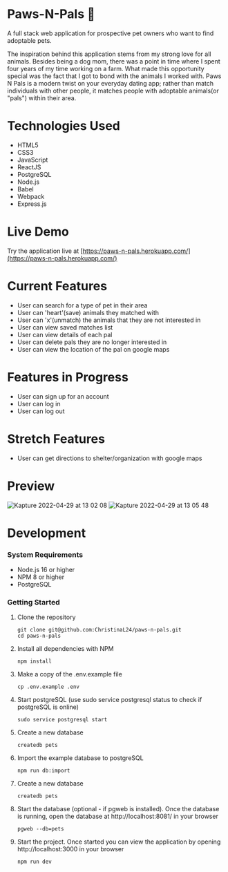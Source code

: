 # Paws-N-Pals 🐾

A full stack web application for prospective pet owners who want to find adoptable pets.

The inspiration behind this application stems from my strong love for all animals. Besides being a dog mom, there was a point in time where I spent four years of my time working on a farm. What made this opportunity special was the fact that I got to bond with the animals I worked with. Paws N Pals is a modern twist on your everyday dating app; rather than match individuals with other people, it matches people with adoptable animals(or "pals") within their area. 

# Technologies Used
- HTML5
- CSS3
- JavaScript
- ReactJS
- PostgreSQL
- Node.js
- Babel
- Webpack
- Express.js

# Live Demo

Try the application live at [https://paws-n-pals.herokuapp.com/](https://paws-n-pals.herokuapp.com/)

# Current Features
- User can search for a type of pet in their area
- User can 'heart'(save) animals they matched with
- User can 'x'(unmatch) the animals that they are not interested in
- User can view saved matches list
- User can view details of each pal
- User can delete pals they are no longer interested in
- User can view the location of the pal on google maps

# Features in Progress
- User can sign up for an account
- User can log in
- User can log out

# Stretch Features
- User can get directions to shelter/organization with google maps

# Preview
![Kapture 2022-04-29 at 13 02 08](https://user-images.githubusercontent.com/97194651/166062154-c2be8159-b142-4b54-b282-7ef03c4c58b8.gif)
![Kapture 2022-04-29 at 13 05 48](https://user-images.githubusercontent.com/97194651/166062162-76217fd8-6a0c-4d0d-84b8-4050a78830a3.gif)

# Development

### System Requirements
- Node.js 16 or higher
- NPM 8 or higher
- PostgreSQL

### Getting Started

1. Clone the repository

    ```shell
    git clone git@github.com:ChristinaL24/paws-n-pals.git
    cd paws-n-pals
    ```

2. Install all dependencies with NPM

    ```shell
    npm install
    ```

3. Make a copy of the .env.example file

    ```shell
    cp .env.example .env
    ```

4. Start postgreSQL (use sudo service postgresql status to check if postgreSQL is online)

    ```shell
    sudo service postgresql start
    ```
  
5. Create a new database

    ```shell
    createdb pets
    ```

6. Import the example database to postgreSQL

    ```shell
    npm run db:import
    ```
    
7. Create a new database

    ```shell
    createdb pets
    ```

8. Start the database (optional - if pgweb is installed). Once the database is running, open the database at http://localhost:8081/ in your browser

    ```shell
    pgweb --db=pets
    ```
    
9. Start the project. Once started you can view the application by opening http://localhost:3000 in your browser

    ```shell
    npm run dev
    ```
